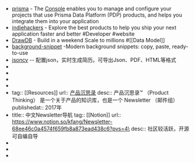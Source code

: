 - [prisma](https://www.prisma.io/) - The [Console](http://console.prisma.io/) enables you to manage and configure your projects that use Prisma Data Platform (PDP) products, and helps you integrate them into your application
- [indiehackers](https://www.indiehackers.site/) - Explore the best products to help you ship your next application faster and better #Developer #website
- [DrawDB](https://drawdb.vercel.app/) - Build in a weekend Scale to millions #[[Data Model]]
- [background-snippet](https://bg.ibelick.com/) -Modern background snippets: copy, paste, ready-to-use
- [jsoncv](https://jsoncv.reorx.com/editor/) -- 配置json，实时生成简历。可导出Json、PDF、HTML等格式
-
-
-
-
- tag:: [[Resources]]
  url:: [产品沉思录]( https://pmthinking.com/)
  desc:: 产品沉思录™ （Product Thinking） 是一个关于产品的知识库，也是一个 Newsletter （邮件组）
  publishedat:: 2017年
- title:: 中文Newsletter导航
  tag:: [[Notion]]
  url:: https://www.notion.so/kfang/Newsletter-68ee46c0a4574f659fb8a873ead438c6?pvs=4\
  desc:: 社区较活跃，开源可自编自导
-
-
-